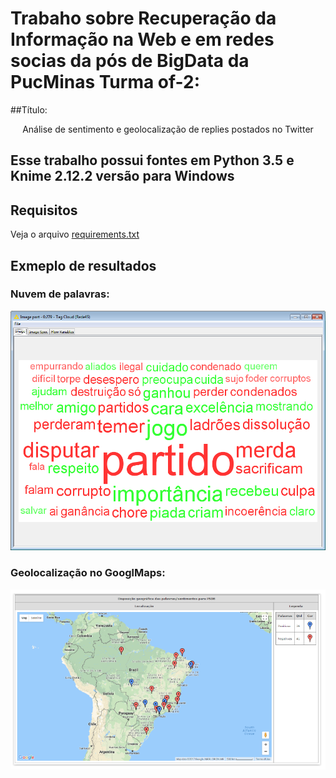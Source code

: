 # Trabaho sobre Recuperação da Informação na Web e em redes socias da pós de BigData da PucMinas Turma of-2:

##Título:

<center>
Análise de sentimento e geolocalização de replies postados no Twitter
</center>

## Esse trabalho possui fontes em Python 3.5 e Knime 2.12.2 versão para Windows

## Requisitos

Veja o arquivo <a href='https://github.com/rodrigoteodoro/ritrabalhofinal/blob/master/requirements.txt'>requirements.txt</a>

## Exmeplo de resultados

### Nuvem de palavras:

<center>
<img width="1439" alt="screen shot 2015-07-29 at 2 41 52 pm" src="https://github.com/rodrigoteodoro/ritrabalhofinal/blob/master/knime/rede45.png">
</center>

### Geolocalização no GooglMaps:

<center>
<img width="1439" alt="screen shot 2015-07-29 at 2 41 52 pm" src="https://github.com/rodrigoteodoro/ritrabalhofinal/blob/master/knime/georede45.png">
</center>




